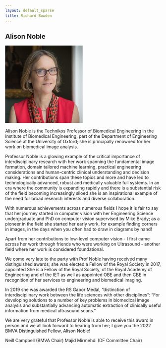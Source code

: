 ```yaml
---
layout: default_sparse
title: Richard Bowden
---
```


## Alison Noble

![Alison Noble](2022-noble.jpg "Alison Noble")

Alison Noble is the Technikos Professor of Biomedical Engineering in the Institute of Biomedical Engineering, part of the Department of Engineering Science at the University of Oxford; she is principally renowned for her work on biomedical image analysis. 

Professor Noble is a glowing example of the critical importance of interdisciplinary research with her work spanning the fundamental image formation, domain tailored machine learning, practical engineering considerations and human-centric clinical understanding and decision making. Her contributions span these topics and more and have led to technologically advanced, robust and medically valuable full systems. In an era where the community is expanding rapidly and there is a substantial risk of the field becoming increasingly siloed she is an inspirational example of the need for broad research interests and diverse collaboration.

With numerous achievements across numerous fields I hope it is fair to say that her journey started in computer vision with her Engineering Science undergraduate and PhD on computer vision supervised by Mike Brady; as a pioneer in the field she started her early work, for example finding corners in images, in the days when you often had to draw in diagrams by hand!

Apart from her contributions to low-level computer vision - I first came across her work through friends who were working on Ultrasound - another field where her work is considered foundational.

We come very late to the party with Prof Noble having received many distinguished awards; she was elected a Fellow of the Royal Society in 2017, appointed 
She is a Fellow of the Royal Society, of the Royal Academy of Engineering and of the IET as well as appointed OBE and then CBE in recognition of her services to engineering and biomedical imaging.

In 2019 she was awarded the RS Gabor Medal, “distinction of interdisciplinary work between the life sciences with other disciplines”: “For developing solutions to a number of key problems in biomedical image analysis and substantially advancing automatic extraction of clinically useful information from medical ultrasound scans.”

We are very grateful that Professor Noble is able to receive this award in person and we all look forward to hearing from her; I give you the 2022 BMVA Distinguished Fellow, Alison Noble!

Neill Campbell (BMVA Chair)
Majid Mirmehdi (DF Committee Chair)
